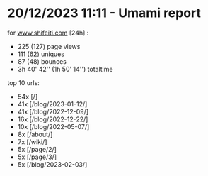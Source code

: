# 20/12/2023 11:11 - Umami report
for www.shifeiti.com [24h] :

 - 225 (127) page views
 - 111 (62) uniques
 - 87 (48) bounces
 - 3h 40' 42'' (1h 50' 14'') totaltime


top 10 urls:
 - 54x [/]
 - 41x [/blog/2023-01-12/]
 - 41x [/blog/2022-12-09/]
 - 16x [/blog/2022-12-22/]
 - 10x [/blog/2022-05-07/]
 - 8x [/about/]
 - 7x [/wiki/]
 - 5x [/page/2/]
 - 5x [/page/3/]
 - 5x [/blog/2023-02-03/]


